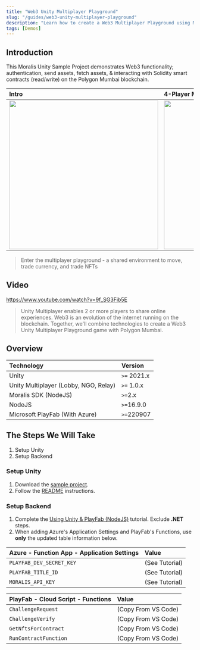 ```yaml
---
title: "Web3 Unity Multiplayer Playground"
slug: "/guides/web3-unity-multiplayer-playground"
description: "Learn how to create a Web3 Multiplayer Playground using Moralis, NodeJS, and Unity."
tags: [Demos]
---
```

## Introduction

This Moralis Unity Sample Project demonstrates Web3 functionality; authentication, send assets, fetch assets, & interacting with Solidity smart contracts (read/write) on the Polygon Mumbai blockchain.

| Intro | 4-Player Multiplayer |
| :--- | :--- |
| <img width="400" src="/img/content/458e9db-image.webp" /> | <img width="400" src="/img/content/cb14e78-Screenshot_013.webp" /> |

> Enter the multiplayer playground - a shared environment to move, trade currency, and trade NFTs

## Video

https://www.youtube.com/watch?v=9f_SG3Fib5E


> Unity Multiplayer enables 2 or more players to share online experiences. Web3 is an evolution of the internet running on the blockchain. Together, we'll combine technologies to create a Web3 Unity Multiplayer Playground game with Polygon Mumbai.

## Overview

| Technology                            | Version     |
| :------------------------------------ | :---------- |
| Unity                                 | `>=` 2021.x |
| Unity Multiplayer (Lobby, NGO, Relay) | `>=` 1.0.x  |
| Moralis SDK (NodeJS)                  | `>=`2.x     |
| NodeJS                                | `>=`16.9.0  |
| Microsoft PlayFab (With Azure)        | `>=`220907  |

## The Steps We Will Take

1. Setup Unity
2. Setup Backend

### Setup Unity

1. Download the [sample project](https://github.com/MoralisWeb3/web3-unity-sdk-sample-game-wump). 
2. Follow the [README](https://github.com/MoralisWeb3/web3-unity-sdk-sample-game-wump/blob/main/README.md) instructions.

### Setup Backend

1. Complete the [Using Unity & PlayFab (NodeJS)](/authentication-api/evm/integrations/azure-playfab-nodejs-unity) tutorial. Exclude **.NET** steps.
2. When adding Azure's Application Settings and PlayFab's Functions, use **only** the updated table information below.

| Azure - Function App - Application Settings | Value          |
| :------------------------------------------ | :------------- |
| `PLAYFAB_DEV_SECRET_KEY`                    | (See Tutorial) |
| `PLAYFAB_TITLE_ID`                          | (See Tutorial) |
| `MORALIS_API_KEY`                           | (See Tutorial) |

| PlayFab - Cloud Script - Functions | Value               |
| :--------------------------------- | :------------------ |
| `ChallengeRequest`                 | (Copy From VS Code) |
| `ChallengeVerify`                  | (Copy From VS Code) |
| `GetNftsForContract`               | (Copy From VS Code) |
| `RunContractFunction`              | (Copy From VS Code) |
